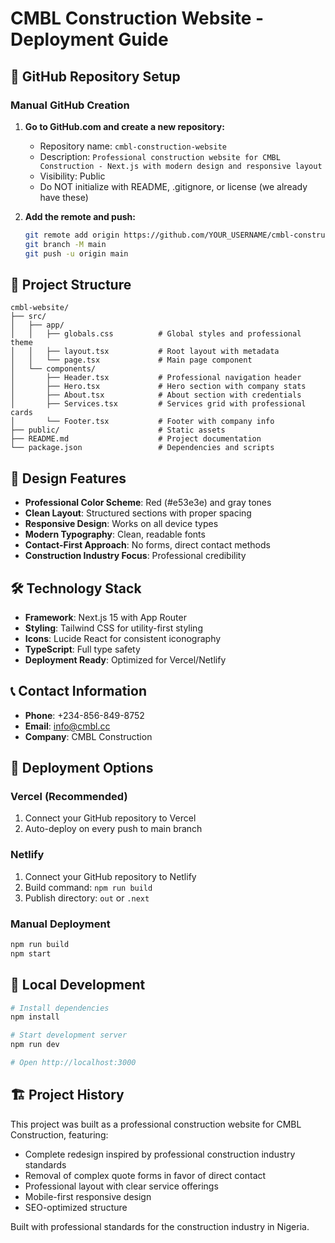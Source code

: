 # CMBL Construction Website - Deployment Guide

## 🚀 GitHub Repository Setup

### Manual GitHub Creation

1. **Go to GitHub.com and create a new repository:**
   - Repository name: `cmbl-construction-website`
   - Description: `Professional construction website for CMBL Construction - Next.js with modern design and responsive layout`
   - Visibility: Public
   - Do NOT initialize with README, .gitignore, or license (we already have these)

2. **Add the remote and push:**
   ```bash
   git remote add origin https://github.com/YOUR_USERNAME/cmbl-construction-website.git
   git branch -M main
   git push -u origin main
   ```

## 📁 Project Structure

```
cmbl-website/
├── src/
│   ├── app/
│   │   ├── globals.css          # Global styles and professional theme
│   │   ├── layout.tsx           # Root layout with metadata
│   │   └── page.tsx             # Main page component
│   └── components/
│       ├── Header.tsx           # Professional navigation header
│       ├── Hero.tsx             # Hero section with company stats
│       ├── About.tsx            # About section with credentials
│       ├── Services.tsx         # Services grid with professional cards
│       └── Footer.tsx           # Footer with company info
├── public/                      # Static assets
├── README.md                    # Project documentation
└── package.json                 # Dependencies and scripts
```

## 🎨 Design Features

- **Professional Color Scheme**: Red (#e53e3e) and gray tones
- **Clean Layout**: Structured sections with proper spacing
- **Responsive Design**: Works on all device types
- **Modern Typography**: Clean, readable fonts
- **Contact-First Approach**: No forms, direct contact methods
- **Construction Industry Focus**: Professional credibility

## 🛠️ Technology Stack

- **Framework**: Next.js 15 with App Router
- **Styling**: Tailwind CSS for utility-first styling
- **Icons**: Lucide React for consistent iconography
- **TypeScript**: Full type safety
- **Deployment Ready**: Optimized for Vercel/Netlify

## 📞 Contact Information

- **Phone**: +234-856-849-8752
- **Email**: info@cmbl.cc
- **Company**: CMBL Construction

## 🚀 Deployment Options

### Vercel (Recommended)
1. Connect your GitHub repository to Vercel
2. Auto-deploy on every push to main branch

### Netlify
1. Connect your GitHub repository to Netlify
2. Build command: `npm run build`
3. Publish directory: `out` or `.next`

### Manual Deployment
```bash
npm run build
npm start
```

## 📝 Local Development

```bash
# Install dependencies
npm install

# Start development server
npm run dev

# Open http://localhost:3000
```

## 🏗️ Project History

This project was built as a professional construction website for CMBL Construction, featuring:
- Complete redesign inspired by professional construction industry standards
- Removal of complex quote forms in favor of direct contact
- Professional layout with clear service offerings
- Mobile-first responsive design
- SEO-optimized structure

Built with professional standards for the construction industry in Nigeria.